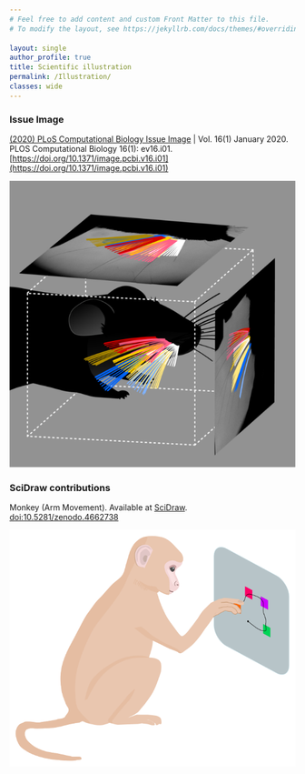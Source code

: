 ```yaml
---
# Feel free to add content and custom Front Matter to this file.
# To modify the layout, see https://jekyllrb.com/docs/themes/#overriding-theme-defaults

layout: single
author_profile: true
title: Scientific illustration
permalink: /Illustration/
classes: wide
---
```




### Issue Image

[(2020) PLoS Computational Biology Issue Image](https://journals.plos.org/ploscompbiol/issue?id=10.1371/issue.pcbi.v16.i01) | Vol. 16(1) January 2020. PLOS Computational Biology 16(1): ev16.i01. [https://doi.org/10.1371/image.pcbi.v16.i01](https://doi.org/10.1371/image.pcbi.v16.i01)


![cover](./assets/images/cover.png)

### SciDraw contributions

Monkey (Arm Movement). Available at [SciDraw](https://scidraw.io/drawing/445). [doi:10.5281/zenodo.4662738](https://10.0.20.161/zenodo.4662738)

![Monkey](./assets/images/Monkey.png)

